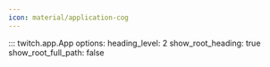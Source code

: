```yaml
---
icon: material/application-cog
---
```


::: twitch.app.App
    options:
          heading_level: 2
          show_root_heading: true
          show_root_full_path: false

